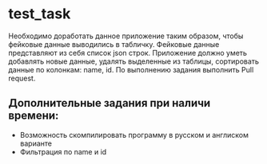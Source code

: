 # test_task

Необходимо доработать данное приложение таким образом, чтобы фейковые данные выводились в табличку. Фейковые данные представляют из себя список json строк. Приложение должно уметь добавлять новые данные, удалять выделенные из таблицы, сортировать данные по колонкам: name, id.
По выполнению задания выполнить Pull request.

## Дополнительные задания при наличи времени:  
* Возможность скомпилировать программу в русском и англиском варианте
* Фильтрация по name и id
